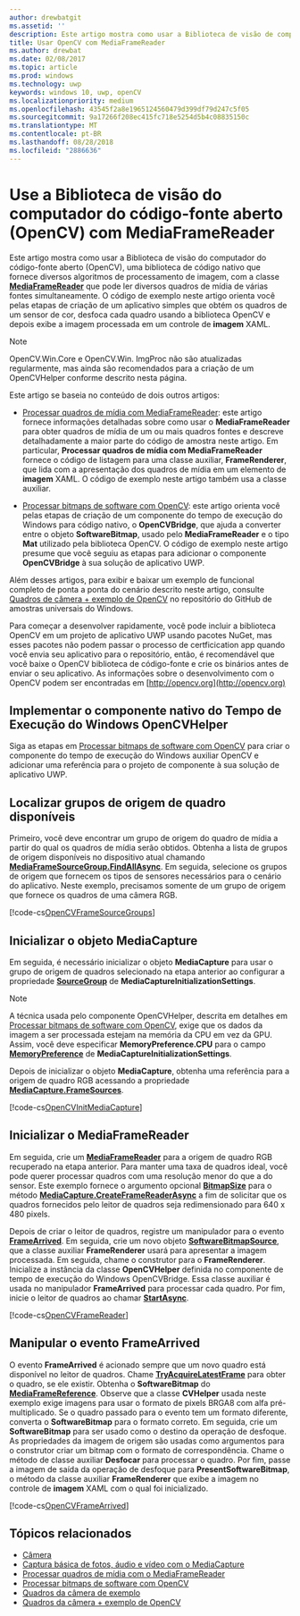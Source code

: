 ```yaml
---
author: drewbatgit
ms.assetid: ''
description: Este artigo mostra como usar a Biblioteca de visão de computador do código-fonte aberto (OpenCV) com a classe MediaFrameReader.
title: Usar OpenCV com MediaFrameReader
ms.author: drewbat
ms.date: 02/08/2017
ms.topic: article
ms.prod: windows
ms.technology: uwp
keywords: windows 10, uwp, openCV
ms.localizationpriority: medium
ms.openlocfilehash: 43545f2a8e1965124560479d399df79d247c5f05
ms.sourcegitcommit: 9a17266f208ec415fc718e5254d5b4c08835150c
ms.translationtype: MT
ms.contentlocale: pt-BR
ms.lasthandoff: 08/28/2018
ms.locfileid: "2886636"
---
```

# <a name="use-the-open-source-computer-vision-library-opencv-with-mediaframereader"></a>Use a Biblioteca de visão do computador do código-fonte aberto (OpenCV) com MediaFrameReader

Este artigo mostra como usar a Biblioteca de visão do computador do código-fonte aberto (OpenCV), uma biblioteca de código nativo que fornece diversos algoritmos de processamento de imagem, com a classe [**MediaFrameReader**](https://msdn.microsoft.com/library/windows/apps/Windows.Media.Capture.Frames.MediaFrameReader) que pode ler diversos quadros de mídia de várias fontes simultaneamente. O código de exemplo neste artigo orienta você pelas etapas de criação de um aplicativo simples que obtém os quadros de um sensor de cor, desfoca cada quadro usando a biblioteca OpenCV e depois exibe a imagem processada em um controle de **imagem** XAML. 

>[!NOTE]
>OpenCV.Win.Core e OpenCV.Win. ImgProc não são atualizadas regularmente, mas ainda são recomendados para a criação de um OpenCVHelper conforme descrito nesta página.

Este artigo se baseia no conteúdo de dois outros artigos:

* [Processar quadros de mídia com MediaFrameReader](process-media-frames-with-mediaframereader.md): este artigo fornece informações detalhadas sobre como usar o **MediaFrameReader** para obter quadros de mídia de um ou mais quadros fontes e descreve detalhadamente a maior parte do código de amostra neste artigo. Em particular, **Processar quadros de mídia com MediaFrameReader** fornece o código de listagem para uma classe auxiliar, **FrameRenderer**, que lida com a apresentação dos quadros de mídia em um elemento de **imagem** XAML. O código de exemplo neste artigo também usa a classe auxiliar.

* [Processar bitmaps de software com OpenCV](process-software-bitmaps-with-opencv.md): este artigo orienta você pelas etapas de criação de um componente do tempo de execução do Windows para código nativo, o **OpenCVBridge**, que ajuda a converter entre o objeto **SoftwareBitmap**, usado pelo **MediaFrameReader** e o tipo **Mat** utilizado pela biblioteca OpenCV. O código de exemplo neste artigo presume que você seguiu as etapas para adicionar o componente **OpenCVBridge** à sua solução de aplicativo UWP.

Além desses artigos, para exibir e baixar um exemplo de funcional completo de ponta a ponta do cenário descrito neste artigo, consulte [Quadros de câmera + exemplo de OpenCV](https://go.microsoft.com/fwlink/?linkid=854003) no repositório do GitHub de amostras universais do Windows.

Para começar a desenvolver rapidamente, você pode incluir a biblioteca OpenCV em um projeto de aplicativo UWP usando pacotes NuGet, mas esses pacotes não podem passar o processo de certficication app quando você envia seu aplicativo para o repositório, então, é recomendável que você baixe o OpenCV biblioteca de código-fonte e crie os binários antes de enviar o seu aplicativo. As informações sobre o desenvolvimento com o OpenCV podem ser encontradas em [http://opencv.org](http://opencv.org)


## <a name="implement-the-opencvhelper-native-windows-runtime-component"></a>Implementar o componente nativo do Tempo de Execução do Windows OpenCVHelper
Siga as etapas em [Processar bitmaps de software com OpenCV](process-software-bitmaps-with-opencv.md) para criar o componente do tempo de execução do Windows auxiliar OpenCV e adicionar uma referência para o projeto de componente à sua solução de aplicativo UWP.

## <a name="find-available-frame-source-groups"></a>Localizar grupos de origem de quadro disponíveis
Primeiro, você deve encontrar um grupo de origem do quadro de mídia a partir do qual os quadros de mídia serão obtidos. Obtenha a lista de grupos de origem disponíveis no dispositivo atual chamando **[MediaFrameSourceGroup.FindAllAsync](https://docs.microsoft.com/uwp/api/windows.media.capture.frames.mediaframesourcegroup.FindAllAsync)**. Em seguida, selecione os grupos de origem que fornecem os tipos de sensores necessários para o cenário do aplicativo. Neste exemplo, precisamos somente de um grupo de origem que fornece os quadros de uma câmera RGB.

[!code-cs[OpenCVFrameSourceGroups](./code/Frames_Win10/Frames_Win10/MainPage.OpenCV.xaml.cs#SnippetOpenCVFrameSourceGroups)]

## <a name="initialize-the-mediacapture-object"></a>Inicializar o objeto MediaCapture
Em seguida, é necessário inicializar o objeto **MediaCapture** para usar o grupo de origem de quadros selecionado na etapa anterior ao configurar a propriedade **[SourceGroup](https://docs.microsoft.com/uwp/api/windows.media.capture.mediacaptureinitializationsettings.SourceGroup)** de **MediaCaptureInitializationSettings**.

> [!NOTE] 
> A técnica usada pelo componente OpenCVHelper, descrita em detalhes em [Processar bitmaps de software com OpenCV](process-software-bitmaps-with-opencv.md), exige que os dados da imagem a ser processada estejam na memória da CPU em vez da GPU. Assim, você deve especificar **MemoryPreference.CPU** para o campo **[MemoryPreference](https://docs.microsoft.com/uwp/api/windows.media.capture.mediacaptureinitializationsettings.MemoryPreference)** de **MediaCaptureInitializationSettings**.

Depois de inicializar o objeto **MediaCapture**, obtenha uma referência para a origem de quadro RGB acessando a propriedade **[MediaCapture.FrameSources](https://docs.microsoft.com/uwp/api/windows.media.capture.mediacapture.FrameSources)**.

[!code-cs[OpenCVInitMediaCapture](./code/Frames_Win10/Frames_Win10/MainPage.OpenCV.xaml.cs#SnippetOpenCVInitMediaCapture)]

## <a name="initialize-the-mediaframereader"></a>Inicializar o MediaFrameReader
Em seguida, crie um [**MediaFrameReader**](https://msdn.microsoft.com/library/windows/apps/Windows.Media.Capture.Frames.MediaFrameReader) para a origem de quadro RGB recuperado na etapa anterior. Para manter uma taxa de quadros ideal, você pode querer processar quadros com uma resolução menor do que a do sensor. Este exemplo fornece o argumento opcional **[BitmapSize](https://docs.microsoft.com/uwp/api/windows.graphics.imaging.bitmapsize)** para o método **[MediaCapture.CreateFrameReaderAsync](https://docs.microsoft.com/uwp/api/windows.media.capture.mediacapture.createframereaderasync)** a fim de solicitar que os quadros fornecidos pelo leitor de quadros seja redimensionado para 640 x 480 pixels.

Depois de criar o leitor de quadros, registre um manipulador para o evento **[FrameArrived](https://docs.microsoft.com/uwp/api/windows.media.capture.frames.mediaframereader.FrameArrived)**. Em seguida, crie um novo objeto **[SoftwareBitmapSource](https://docs.microsoft.com/uwp/api/windows.ui.xaml.media.imaging.softwarebitmapsource)**, que a classe auxiliar **FrameRenderer** usará para apresentar a imagem processada. Em seguida, chame o construtor para o **FrameRenderer**. Inicialize a instância da classe **OpenCVHelper** definida no componente de tempo de execução do Windows OpenCVBridge. Essa classe auxiliar é usada no manipulador **FrameArrived** para processar cada quadro. Por fim, inicie o leitor de quadros ao chamar **[StartAsync](https://docs.microsoft.com/uwp/api/windows.media.capture.frames.mediaframereader.StartAsync)**.

[!code-cs[OpenCVFrameReader](./code/Frames_Win10/Frames_Win10/MainPage.OpenCV.xaml.cs#SnippetOpenCVFrameReader)]


## <a name="handle-the-framearrived-event"></a>Manipular o evento FrameArrived
O evento **FrameArrived** é acionado sempre que um novo quadro está disponível no leitor de quadros. Chame **[TryAcquireLatestFrame](https://docs.microsoft.com/uwp/api/windows.media.capture.frames.mediaframereader.TryAcquireLatestFrame)** para obter o quadro, se ele existir. Obtenha o **SoftwareBitmap** do **[MediaFrameReference](https://docs.microsoft.com/uwp/api/windows.media.capture.frames.mediaframereference)**. Observe que a classe **CVHelper** usada neste exemplo exige imagens para usar o formato de pixels BRGA8 com alfa pré-multiplicado. Se o quadro passado para o evento tem um formato diferente, converta o **SoftwareBitmap** para o formato correto. Em seguida, crie um **SoftwareBitmap** para ser usado como o destino da operação de desfoque. As propriedades da imagem de origem são usadas como argumentos para o construtor criar um bitmap com o formato de correspondência. Chame o método de classe auxiliar **Desfocar** para processar o quadro. Por fim, passe a imagem de saída da operação de desfoque para **PresentSoftwareBitmap**, o método da classe auxiliar **FrameRenderer** que exibe a imagem no controle de **imagem** XAML com o qual foi inicializado.

[!code-cs[OpenCVFrameArrived](./code/Frames_Win10/Frames_Win10/MainPage.OpenCV.xaml.cs#SnippetOpenCVFrameArrived)]

## <a name="related-topics"></a>Tópicos relacionados

* [Câmera](camera.md)
* [Captura básica de fotos, áudio e vídeo com o MediaCapture](basic-photo-video-and-audio-capture-with-MediaCapture.md)
* [Processar quadros de mídia com o MediaFrameReader](process-media-frames-with-mediaframereader.md)
* [Processar bitmaps de software com OpenCV](process-software-bitmaps-with-opencv.md)
* [Quadros da câmera de exemplo](http://go.microsoft.com/fwlink/?LinkId=823230)
* [Quadros da câmera + exemplo de OpenCV](https://go.microsoft.com/fwlink/?linkid=854003)
 

 




